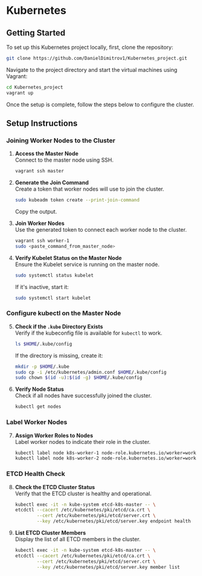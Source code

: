 # Kubernetes  

## Getting Started  

To set up this Kubernetes project locally, first, clone the repository:  
```sh
git clone https://github.com/DanielDimitrov1/Kubernetes_project.git
```  

Navigate to the project directory and start the virtual machines using Vagrant:  
```sh
cd Kubernetes_project
vagrant up
```  

Once the setup is complete, follow the steps below to configure the cluster.  

## Setup Instructions  

### Joining Worker Nodes to the Cluster  

1. **Access the Master Node**  
   Connect to the master node using SSH.  
   ```sh
   vagrant ssh master
   ```  

2. **Generate the Join Command**  
   Create a token that worker nodes will use to join the cluster.  
   ```sh
   sudo kubeadm token create --print-join-command
   ```  
   Copy the output.  

3. **Join Worker Nodes**  
   Use the generated token to connect each worker node to the cluster.  
   ```sh
   vagrant ssh worker-1
   sudo <paste_command_from_master_node>
   ```  

4. **Verify Kubelet Status on the Master Node**  
   Ensure the Kubelet service is running on the master node.  
   ```sh
   sudo systemctl status kubelet
   ```  
   If it's inactive, start it:  
   ```sh
   sudo systemctl start kubelet
   ```  

### Configure kubectl on the Master Node  

5. **Check if the `.kube` Directory Exists**  
   Verify if the kubeconfig file is available for `kubectl` to work.  
   ```sh
   ls $HOME/.kube/config
   ```  
   If the directory is missing, create it:  
   ```sh
   mkdir -p $HOME/.kube
   sudo cp -i /etc/kubernetes/admin.conf $HOME/.kube/config
   sudo chown $(id -u):$(id -g) $HOME/.kube/config
   ```  

6. **Verify Node Status**  
   Check if all nodes have successfully joined the cluster.  
   ```sh
   kubectl get nodes
   ```  

### Label Worker Nodes  

7. **Assign Worker Roles to Nodes**  
   Label worker nodes to indicate their role in the cluster.  
   ```sh
   kubectl label node k8s-worker-1 node-role.kubernetes.io/worker=worker
   kubectl label node k8s-worker-2 node-role.kubernetes.io/worker=worker
   ```  

### ETCD Health Check  

8. **Check the ETCD Cluster Status**  
   Verify that the ETCD cluster is healthy and operational.  
   ```sh
   kubectl exec -it -n kube-system etcd-k8s-master -- \
   etcdctl --cacert /etc/kubernetes/pki/etcd/ca.crt \
           --cert /etc/kubernetes/pki/etcd/server.crt \
           --key /etc/kubernetes/pki/etcd/server.key endpoint health
   ```  

9. **List ETCD Cluster Members**  
   Display the list of all ETCD members in the cluster.  
   ```sh
   kubectl exec -it -n kube-system etcd-k8s-master -- \
   etcdctl --cacert /etc/kubernetes/pki/etcd/ca.crt \
           --cert /etc/kubernetes/pki/etcd/server.crt \
           --key /etc/kubernetes/pki/etcd/server.key member list
   ```  
